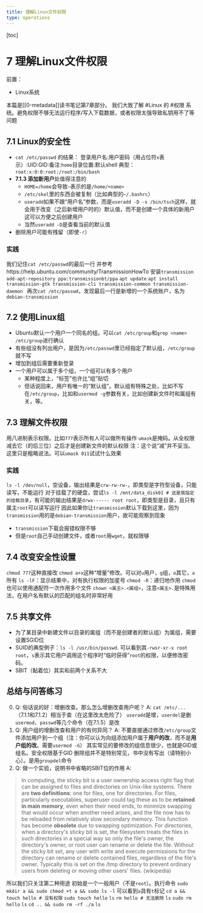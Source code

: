 ```yaml
---
title: 理解Linux文件权限
type: operations
---
```


[toc]
# 7 理解Linux文件权限
前置：
- Linux系统

本篇是[[0-metadata]]读书笔记第7章部分。
我们大致了解 #Linux 的 #权限 系统。避免权限不够无法运行程序/写入下载数据，或者权限太强导致私钥用不了等问题
## 7.1 Linux的安全性
- `cat /etc/passwd`
的结果：
登录用户名:用户密码（用占位符`x`表示）:UID:GID:备注:`home`目录位置:默认shell
典型：
`root:x:0:0:root:/root:/bin/bash`
- **7.1.3 添加新用户**处值得注意的
	- `HOME=/home`会导致`~`表示的是`/home/<name>`
	- `/etc/skel`里的东西会被复制（比如典型的`~/.bashrc`）
	- `useradd`如果不跟“用户名”参数，而是`useradd -D -s /bin/tsch`这样，就会用于改变（之后新增用户时的）默认值，而不是创建一个具体的新用户
这可以方便之后创建用户
	- 当然`useradd -D`是查看当前的默认值
- 删除用户可能有残留（即使`-r`）
### 实践
我们记住`cat /etc/passwd`的最后一行
并参考https://help.ubuntu.com/community/TransmissionHowTo
安装`transmission`
`add-apt-repository ppa:transmissionbt/ppa`
`apt update`
`apt install transmission-gtk transmission-cli transmission-common transmission-daemon
`
再次`cat /etc/passwd`，发现最后一行是新增的一个系统账户，名为`debian-transmission`
## 7.2 使用Linux组
- Ubuntu默认一个用户一个同名的组。可以`cat /etc/group`和`grep <name> /etc/group`进行确认
- 有些组没有列出用户，是因为`/etc/passwd`里已经指定了默认组，`/etc/group`就不写
- 增加到组后需要重新登录
- 一个用户可以属于多个组，一个组可以有多个用户
	- 某种程度上，“标签”也许比“组”贴切
	- 但话说回来，用户有唯一的“默认组”。默认组有特殊之处，比如不写在`/etc/group`，比如和`usermod -g`参数有关，比如创建新文件时和属组有关，等。
## 7.3 理解文件权限
用八进制表示权限。比如`777`表示所有人可以做所有操作
`umask`是掩码。从全权限减去它（的后三位）之后才是创建新文件的默认权限
注：这个说“减”并不妥当。这里只是粗略说法。可以`umask 011`试试什么效果
### 实践
`ls -l /dev/null`，空设备，输出结果是`crw-rw-rw-`，即类型是字符型设备，只能读写，不能运行
对于挂载了的硬盘，尝试`ls -l /mnt/data_disk01 # 这是我指定的挂载目录`，有可能的输出结果是`drwx------ root root`，即类型是目录，且只有属主`root`可以读写运行
因此如果你让`transmission`默认下载到这里，因为`transmission`用的是`debian-transmission`用户，故可能观察到现象
- `transmission`下载会报错权限不够
- 但是`root`自己手动创建文件，或者`root`用`wget`，就权限够
## 7.4 改变安全性设置
`chmod 777`这种直接改
`chmod a+x`这种“增量”修改。可以对`u`用户，`g`组，`o`其它，`a`所有
`ls -lF`：显示结果中，对有执行权限的加星号
`chmod -R`：递归地作用
`chmod`也可以使用通配符一次作用多个文件
`chown <属主>.<属组>`，注意`<属主>.`是特殊用法，在用户名有默认的匹配的组名时非常好用
## 7.5 共享文件
- 为了某目录中新建文件以目录的属组（而不是创建者的默认组）为属组，需要设置SGID位
- SUID的典型例子：`ls -l /usr/bin/passwd`. 可以看到其`-rwsr-xr-x root root`，`s`表示其它用户调用这个程序时“临时获得”`root`的权限，以便修改密码。
- SBIT（黏着位）其实和前两个关系不大
## 总结与问答练习
0. Q: 俗话说的好：增删改查。那么怎么增删改查用户呢？
A: `cat /etc/...`（7.1.1和7.1.2）相当于查（在这里改太危险了）
`useradd`是增，`userdel`是删
`usermod`、`passwd`等几个命令（在7.1.5）是改
1. Q: 用户组的增删改查和用户的有何异同？
A: 不要直接通过修改`/etc/group`文件添加用户到一个组（注：你可以认为向组添加用户属于**用户的改**，而不是**用户组的改**。需要`usermod -G`）
其实常见的要修改的组信息很少，也就是GID或组名。安全权限基于GID
删除组并不是特别常见，书中没有写出（请特别小心）。是用`groupdel`命令
2. Q: 做一个实验，说明书中省略的SBIT位的作用
A:
> In computing, the sticky bit is a user ownership access right flag that can be assigned to files and directories on Unix-like systems.
There are **two definitions**: one for files, one for directories.
For files, particularly executables, superuser could tag these as to be **retained in main memory**, even when their need ends, to minimize swapping that would occur when another need arises, and the file now has to be reloaded from relatively slow secondary memory. This function has become **obsolete** due to swapping optimization.
For directories, when a directory's sticky bit is set, the filesystem treats the files in such directories in a special way so only the file's owner, the directory's owner, or root user can rename or delete the file. Without the sticky bit set, any user with write and execute permissions for the directory can rename or delete contained files, regardless of the file's owner. Typically this is set on the /tmp directory to prevent ordinary users from deleting or moving other users' files. (wikipedia)

所以我们只关注第二种用途
初始是一个一般用户（不是`root`）。执行命令
`sudo mkdir a && sudo chmod +t a && sudo ls -l`
可以看到`a`具有`t`标记
`cd a && touch hello # 没有权限`
`sudo touch hello`
`ls`
`rm hello # 无法删除`
`ls`
`sudo rm hello`
`ls`
`cd .. && sudo rm -rf ./a`
`ls`
